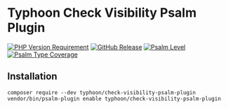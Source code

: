 # Typhoon Check Visibility Psalm Plugin

[![PHP Version Requirement](https://img.shields.io/packagist/dependency-v/typhoon/template/php)](https://packagist.org/packages/typhoon/template)
[![GitHub Release](https://img.shields.io/github/v/release/typhoon-php/template)](https://github.com/typhoon-php/template/releases)
[![Psalm Level](https://shepherd.dev/github/typhoon-php/template/level.svg)](https://shepherd.dev/github/typhoon-php/template)
[![Psalm Type Coverage](https://shepherd.dev/github/typhoon-php/template/coverage.svg)](https://shepherd.dev/github/typhoon-php/template)

## Installation

```shell
composer require --dev typhoon/check-visibility-psalm-plugin
vendor/bin/psalm-plugin enable typhoon/check-visibility-psalm-plugin
```
